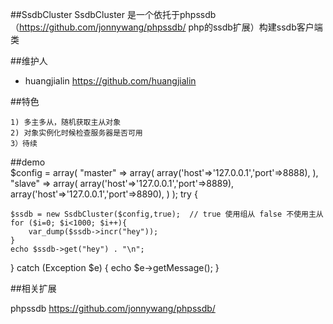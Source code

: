 ##SsdbCluster
    SsdbCluster 是一个依托于phpssdb（https://github.com/jonnywang/phpssdb/ php的ssdb扩展）构建ssdb客户端类


##维护人
* huangjialin  https://github.com/huangjialin


##特色

    1) 多主多从，随机获取主从对象
    2) 对象实例化时候检查服务器是否可用
    3）待续

##demo      
 $config = array(
    "master" => array(
                    array('host'=>'127.0.0.1','port'=>8888),
    ),
    "slave" => array(
                    array('host'=>'127.0.0.1','port'=>8889),
                    array('host'=>'127.0.0.1','port'=>8890),
    )
);
try {
    
    $ssdb = new SsdbCluster($config,true);  // true 使用组从 false 不使用主从
    for ($i=0; $i<1000; $i++){
        var_dump($ssdb->incr("hey"));
    }
    echo $ssdb->get("hey") . "\n";
    
} catch (Exception $e) {
    echo $e->getMessage();
}

##相关扩展

phpssdb https://github.com/jonnywang/phpssdb/
